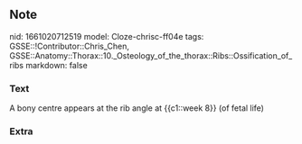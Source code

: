 ## Note
nid: 1661020712519
model: Cloze-chrisc-ff04e
tags: GSSE::!Contributor::Chris_Chen, GSSE::Anatomy::Thorax::10._Osteology_of_the_thorax::Ribs::Ossification_of_ribs
markdown: false

### Text
<div class='toggle'>
  A bony centre appears at the rib angle at {{c1::week 8}} (of
  fetal life)
</div>

### Extra

